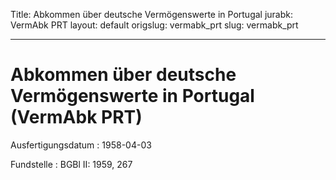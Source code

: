 Title: Abkommen über deutsche Vermögenswerte in Portugal
jurabk: VermAbk PRT
layout: default
origslug: vermabk_prt
slug: vermabk_prt

---

# Abkommen über deutsche Vermögenswerte in Portugal (VermAbk PRT)

Ausfertigungsdatum
:   1958-04-03

Fundstelle
:   BGBl II: 1959, 267

